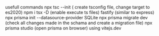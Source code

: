 usefull commands
  npx tsc --init ( create tsconfig file, change target to es2020)
  npm i tsx -D (enable execute ts files)
  fastify (similar to express)
  npx prisma init --datasource-provider SQLite
  npx prisma migrate dev (check all changes made in the schama and create a migration file)
  npx prisma studio (open prisma on browser)
  using vitejs.dev